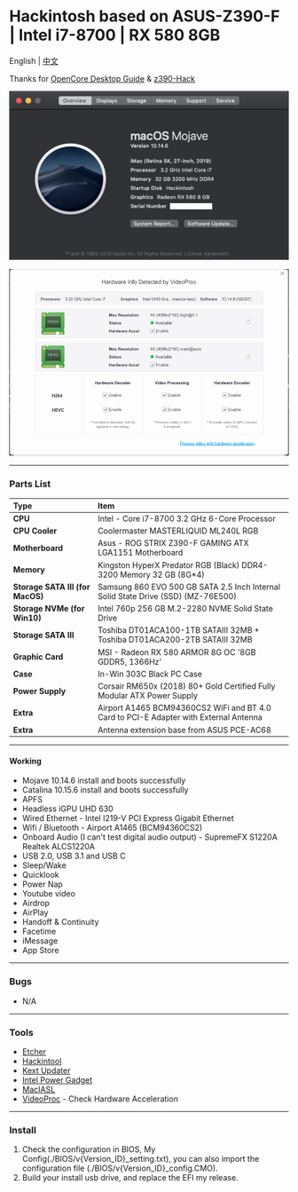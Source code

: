 # Hackintosh based on ASUS-Z390-F | Intel i7-8700 | RX 580 8GB
English | [中文](./README_cht.md)

Thanks for [OpenCore Desktop Guide](https://dortania.github.io/OpenCore-Desktop-Guide/config.plist/coffee-lake.html) & [z390-Hack](https://github.com/leto1210/z390-Hack)

![About Mac](./Images/AboutMac_Eng.png)

![Hard Acceleration](./Images/VideoProc_Eng.png)

---
### Parts List
Type|Item
:----|:----
**CPU** | Intel - Core i7-8700 3.2 GHz 6-Core Processor
**CPU Cooler** | Coolermaster MASTERLIQUID ML240L RGB
**Motherboard** | Asus - ROG STRIX Z390-F GAMING ATX LGA1151 Motherboard
**Memory** | Kingston HyperX Predator RGB (Black) DDR4-3200 Memory 32 GB (8G*4)
**Storage SATA III (for MacOS)** | Samsung 860 EVO 500 GB SATA 2.5 Inch Internal Solid State Drive (SSD) (MZ-76E500)
**Storage NVMe (for Win10)** | Intel 760p 256 GB M.2-2280 NVME Solid State Drive
**Storage SATA III** | Toshiba DT01ACA100-1TB SATAIII 32MB + Toshiba DT01ACA200-2TB SATAIII 32MB
**Graphic Card** | MSI - Radeon RX 580 ARMOR 8G OC '8GB GDDR5, 1366Hz'
**Case** | In-Win 303C Black PC Case
**Power Supply** | Corsair RM650x (2018) 80+ Gold Certified Fully Modular ATX Power Supply
**Extra** | Airport A1465 BCM94360CS2 WiFi and BT 4.0 Card to PCI-E Adapter with External Antenna
**Extra** | Antenna extension base from ASUS PCE-AC68
---
#### Working
* Mojave 10.14.6 install and boots successfully
* Catalina 10.15.6 install and boots successfully
* APFS
* Headless iGPU UHD 630
* Wired Ethernet - Intel I219-V PCI Express Gigabit Ethernet
* Wifi / Bluetooth - Airport A1465 (BCM94360CS2)
* Onboard Audio (I can't test digital audio output) - SupremeFX S1220A Realtek ALCS1220A
* USB 2.0, USB 3.1 and USB C
* Sleep/Wake
* Quicklook
* Power Nap
* Youtube video
* Airdrop
* AirPlay
* Handoff & Continuity
* Facetime
* iMessage
* App Store
---
### Bugs
* N/A
---
### Tools
* [Etcher](https://www.balena.io/etcher/)
* [Hackintool](http://headsoft.com.au/download/mac/Hackintool.zip)
* [Kext Updater](https://www.kextupdater.de/)
* [Intel Power Gadget](https://software.intel.com/en-us/articles/intel-power-gadget)
* [MacIASL](http://sourceforge.net/projects/maciasl)
* [VideoProc](https://www.videoproc.com/) - Check Hardware Acceleration
---
### Install
1. Check the configuration in BIOS, My Config(./BIOS/v{Version_ID}_setting.txt), 
   you can also import the configuration file (./BIOS/v{Version_ID}_config.CMO).
2. Build your install usb drive, and replace the EFI my release.
